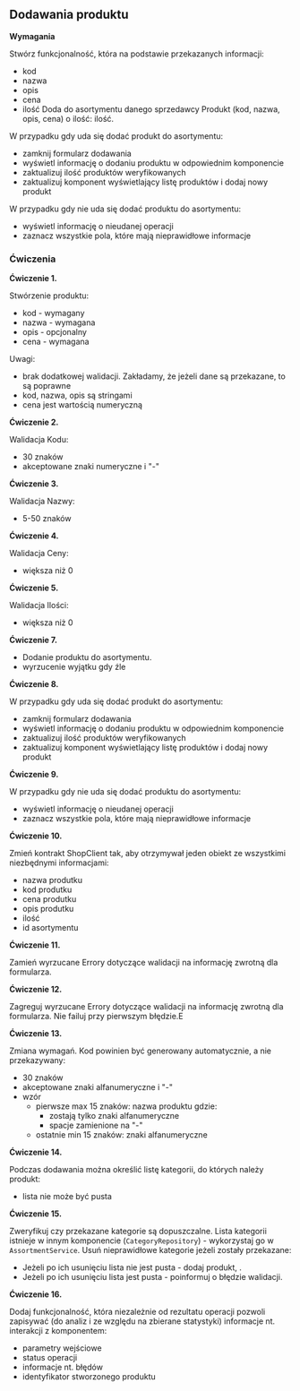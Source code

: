 ## Dodawania produktu
**Wymagania**

Stwórz funkcjonalność, która na podstawie przekazanych informacji:
- kod
- nazwa
- opis
- cena
- ilość
  Doda do asortymentu danego sprzedawcy Produkt (kod, nazwa, opis, cena) o ilość: ilość.

W przypadku gdy uda się dodać produkt do asortymentu:
- zamknij formularz dodawania
- wyświetl informację o dodaniu produktu w odpowiednim komponencie
- zaktualizuj ilość produktów weryfikowanych
- zaktualizuj komponent wyświetlający listę produktów i dodaj nowy produkt

W przypadku gdy nie uda się dodać produktu do asortymentu:
- wyświetl informację o nieudanej operacji
- zaznacz wszystkie pola, które mają nieprawidłowe informacje


### Ćwiczenia
**Ćwiczenie 1.**

Stwórzenie produktu:
- kod - wymagany
- nazwa - wymagana
- opis - opcjonalny
- cena - wymagana

Uwagi:
- brak dodatkowej walidacji. Zakładamy, że jeżeli dane są przekazane, to są poprawne
- kod, nazwa, opis są stringami
- cena jest wartością numeryczną

**Ćwiczenie 2.**

Walidacja Kodu:
- 30 znaków
- akceptowane znaki numeryczne i "-"

**Ćwiczenie 3.**

Walidacja Nazwy:
- 5-50 znaków

**Ćwiczenie 4.**

Walidacja Ceny:
- większa niż 0

**Ćwiczenie 5.**

Walidacja Ilości:
- większa niż 0

**Ćwiczenie 7.**

- Dodanie produktu do asortymentu.
- wyrzucenie wyjątku gdy źle

**Ćwiczenie 8.**

W przypadku gdy uda się dodać produkt do asortymentu:
- zamknij formularz dodawania
- wyświetl informację o dodaniu produktu w odpowiednim komponencie
- zaktualizuj ilość produktów weryfikowanych
- zaktualizuj komponent wyświetlający listę produktów i dodaj nowy produkt

**Ćwiczenie 9.**

W przypadku gdy nie uda się dodać produktu do asortymentu:
- wyświetl informację o nieudanej operacji
- zaznacz wszystkie pola, które mają nieprawidłowe informacje

**Ćwiczenie 10.**

Zmień kontrakt ShopClient tak, aby otrzymywał jeden obiekt ze wszystkimi niezbędnymi informacjami:
- nazwa produtku
- kod produtku
- cena produtku
- opis produtku
- ilość
- id asortymentu

**Ćwiczenie 11.**

Zamień wyrzucane Errory dotyczące walidacji na informację zwrotną dla formularza.

**Ćwiczenie 12.**

Zagreguj wyrzucane Errory dotyczące walidacji na informację zwrotną dla formularza. Nie failuj przy pierwszym błędzie.E

**Ćwiczenie 13.**

Zmiana wymagań.
Kod powinien być generowany automatycznie, a nie przekazywany:
- 30 znaków
- akceptowane znaki alfanumeryczne i "-"
- wzór
  - pierwsze max 15 znaków: nazwa produktu gdzie:
    - zostają tylko znaki alfanumeryczne
    - spacje zamienione na "-"
  - ostatnie min 15 znaków: znaki alfanumeryczne

**Ćwiczenie 14.**

Podczas dodawania można określić listę kategorii, do których należy produkt:
- lista nie może być pusta

**Ćwiczenie 15.**

Zweryfikuj czy przekazane kategorie są dopuszczalne. Lista kategorii istnieje w innym komponencie (`CategoryRepository`) - wykorzystaj go w `AssortmentService`.
Usuń nieprawidłowe kategorie jeżeli zostały przekazane:
- Jeżeli po ich usunięciu lista nie jest pusta - dodaj produkt, .
- Jeżeli po ich usunięciu lista jest pusta - poinformuj o błędzie walidacji.

**Ćwiczenie 16.**

Dodaj funkcjonalność, która niezależnie od rezultatu operacji pozwoli zapisywać (do analiz i ze względu na zbierane statystyki) informacje nt. interakcji z komponentem:
- parametry wejściowe
- status operacji
- informacje nt. błędów
- identyfikator stworzonego produktu